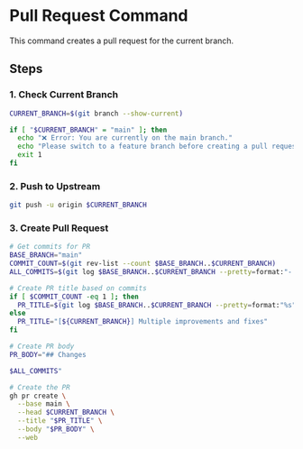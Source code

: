 # Pull Request Command

This command creates a pull request for the current branch.

## Steps

### 1. Check Current Branch
```bash
CURRENT_BRANCH=$(git branch --show-current)

if [ "$CURRENT_BRANCH" = "main" ]; then
  echo "❌ Error: You are currently on the main branch."
  echo "Please switch to a feature branch before creating a pull request."
  exit 1
fi
```

### 2. Push to Upstream
```bash
git push -u origin $CURRENT_BRANCH
```

### 3. Create Pull Request
```bash
# Get commits for PR
BASE_BRANCH="main"
COMMIT_COUNT=$(git rev-list --count $BASE_BRANCH..$CURRENT_BRANCH)
ALL_COMMITS=$(git log $BASE_BRANCH..$CURRENT_BRANCH --pretty=format:"- %s" | sort | uniq)

# Create PR title based on commits
if [ $COMMIT_COUNT -eq 1 ]; then
  PR_TITLE=$(git log $BASE_BRANCH..$CURRENT_BRANCH --pretty=format:"%s" -1)
else
  PR_TITLE="[${CURRENT_BRANCH}] Multiple improvements and fixes"
fi

# Create PR body
PR_BODY="## Changes

$ALL_COMMITS"

# Create the PR
gh pr create \
  --base main \
  --head $CURRENT_BRANCH \
  --title "$PR_TITLE" \
  --body "$PR_BODY" \
  --web
```
